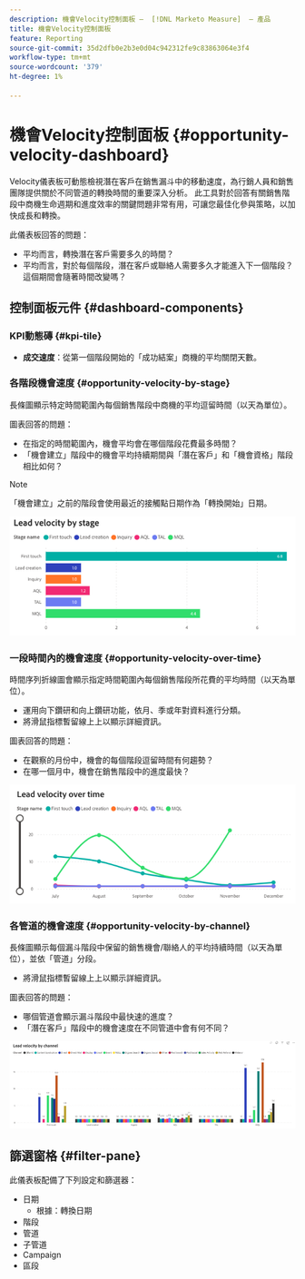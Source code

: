 ```yaml
---
description: 機會Velocity控制面板 —  [!DNL Marketo Measure]  — 產品
title: 機會Velocity控制面板
feature: Reporting
source-git-commit: 35d2dfb0e2b3e0d04c942312fe9c83863064e3f4
workflow-type: tm+mt
source-wordcount: '379'
ht-degree: 1%

---
```


# 機會Velocity控制面板 {#opportunity-velocity-dashboard}

Velocity儀表板可動態檢視潛在客戶在銷售漏斗中的移動速度，為行銷人員和銷售團隊提供關於不同管道的轉換時間的重要深入分析。 此工具對於回答有關銷售階段中商機生命週期和進度效率的關鍵問題非常有用，可讓您最佳化參與策略，以加快成長和轉換。

此儀表板回答的問題：

* 平均而言，轉換潛在客戶需要多久的時間？
* 平均而言，對於每個階段，潛在客戶或聯絡人需要多久才能進入下一個階段？ 這個期間會隨著時間改變嗎？

## 控制面板元件 {#dashboard-components}

### KPI動態磚 {#kpi-tile}

* **成交速度**：從第一個階段開始的「成功結案」商機的平均關閉天數。

### 各階段機會速度 {#opportunity-velocity-by-stage}

長條圖顯示特定時間範圍內每個銷售階段中商機的平均逗留時間（以天為單位）。

圖表回答的問題：

* 在指定的時間範圍內，機會平均會在哪個階段花費最多時間？
* 「機會建立」階段中的機會平均持續期間與「潛在客戶」和「機會資格」階段相比如何？

>[!NOTE]
>
>「機會建立」之前的階段會使用最近的接觸點日期作為「轉換開始」日期。

![](assets/lead-velocity-dashboard-1.png)

### 一段時間內的機會速度 {#opportunity-velocity-over-time}

時間序列折線圖會顯示指定時間範圍內每個銷售階段所花費的平均時間（以天為單位）。

* 運用向下鑽研和向上鑽研功能，依月、季或年對資料進行分類。
* 將滑鼠指標暫留線上上以顯示詳細資訊。

圖表回答的問題：

* 在觀察的月份中，機會的每個階段逗留時間有何趨勢？
* 在哪一個月中，機會在銷售階段中的進度最快？

![](assets/lead-velocity-dashboard-2.png)

### 各管道的機會速度 {#opportunity-velocity-by-channel}

長條圖顯示每個漏斗階段中保留的銷售機會/聯絡人的平均持續時間（以天為單位），並依「管道」分段。

* 將滑鼠指標暫留線上上以顯示詳細資訊。

圖表回答的問題：

* 哪個管道會顯示漏斗階段中最快速的進度？
* 「潛在客戶」階段中的機會速度在不同管道中會有何不同？

![](assets/lead-velocity-dashboard-3.png)

## 篩選窗格 {#filter-pane}

此儀表板配備了下列設定和篩選器：

* 日期
   * 根據：轉換日期
* 階段
* 管道
* 子管道
* Campaign
* 區段

